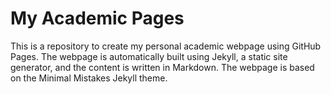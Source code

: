 # My Academic Pages
This is a repository to create my personal academic webpage using GitHub Pages. The webpage is automatically built using Jekyll, a static site generator, and the content is written in Markdown. The webpage is based on the Minimal Mistakes Jekyll theme.
